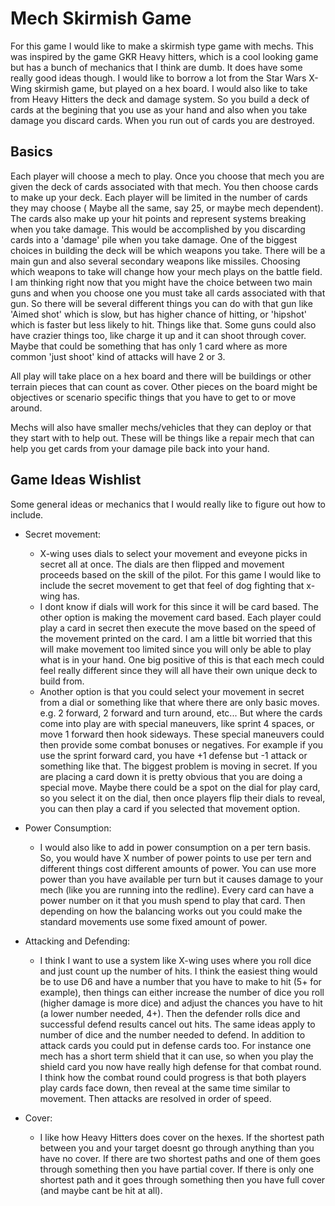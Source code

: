 # Mech Skirmish Game
For this game I would like to make a skirmish type game with mechs. This was
inspired by the game GKR Heavy hitters, which is a cool looking game but has a
bunch of mechanics that I think are dumb. It does have some really good ideas
though. I would like to borrow a lot from the Star Wars X-Wing skirmish game,
but played on a hex board. I would also like to take from Heavy Hitters the
deck and damage system. So you build a deck of cards at the begining that you
use as your hand and also when you take damage you discard cards. When you run
out of cards you are destroyed.

## Basics
Each player will choose a mech to play. Once you choose that mech you are given
the deck of cards associated with that mech. You then choose cards to make up
your deck. Each player will be limited in the number of cards they may choose (
Maybe all the same, say 25, or maybe mech dependent). The cards also make up
your hit points and represent systems breaking when you take damage. This would
be accomplished by you discarding cards into a 'damage' pile when you take
damage. One of the
biggest choices in building the deck will be which weapons you take. There will
be a main gun and also several secondary weapons like missiles. Choosing which
weapons to take will change how your mech plays on the battle field. I am thinking
right now that you might have the choice between two main guns and when you choose
one you must take all cards associated with that gun. So there will be several
different things you can do with that gun like 'Aimed shot' which is slow, but
has higher chance of hitting, or 'hipshot' which is faster but less likely to hit.
Things like that. Some guns could also have crazier things too, like charge it up
and it can shoot through cover. Maybe that could be something that has only 1 card
where as more common 'just shoot' kind of attacks will have 2 or 3.

All play will take place on a hex board and there will be buildings or other
terrain pieces that can count as cover. Other pieces on the board might be
objectives or scenario specific things that you have to get to or move around.

Mechs will also have smaller mechs/vehicles that they can deploy or that they
start with to help out. These will be things like a repair mech that can help you
get cards from your damage pile back into your hand.

## Game Ideas Wishlist
Some general ideas or mechanics that I would really like to figure out how to
include.
 - Secret movement:
   * X-wing uses dials to select your movement and eveyone picks in secret all
   at once. The dials are then flipped and movement proceeds based on the skill
   of the pilot. For this game I would like to include the secret movement to
   get that feel of dog fighting that x-wing has.
   * I dont know if dials will work for this since it will be card based. The
   other option is making the movement card based. Each player could play a
   card in secret then execute the move based on the speed of the movement
   printed on the card. I am a little bit worried that this will make movement
   too limited since you will only be able to play what is in your hand. One
   big positive of this is that each mech could feel really different since
   they will all have their own unique deck to build from.
   * Another option is that you could select your movement in secret from a
   dial or something like that where there are only basic moves. e.g. 2 forward,
   2 forward and turn around, etc... But where the cards come into play are with
   special maneuvers, like sprint 4 spaces, or move 1 forward then hook sideways.
   These special maneuvers could then provide some combat bonuses or negatives.
   For example if you use the sprint forward card, you have +1 defense but -1
   attack or something like that. The biggest problem is moving in secret. If you
   are placing a card down it is pretty obvious that you are doing a special move.
   Maybe there could be a spot on the dial for play card, so you select it on
   the dial, then once players flip their dials to reveal, you can then play a
   card if you selected that movement option.

 - Power Consumption:
   * I would also like to add in power consumption on a per tern basis. So,
   you would have X number of power points to use per tern and different things
   cost different amounts of power. You can use more power than you have available
   per turn but it causes damage to your mech (like you are running into the redline).
   Every card can have a power number on it that you mush spend to play that card.
   Then depending on how the balancing works out you could make the standard movements
   use some fixed amount of power.

 - Attacking and Defending:
   * I think I want to use a system like X-wing uses where you roll dice and just
   count up the number of hits. I think the easiest thing would be to use D6
   and have a number that you have to make to hit (5+ for example), then things
   can either increase the number of dice you roll (higher damage is more dice)
   and adjust the chances you have to hit (a lower number needed, 4+). Then the
   defender rolls dice and successful defend results cancel out hits. The same
   ideas apply to number of dice and the number needed to defend. In addition
   to attack cards you could put in defense cards too. For instance one mech has
   a short term shield that it can use, so when you play the shield card you
   now have really high defense for that combat round. I think how the combat
   round could progress is that both players play cards face down, then reveal
   at the same time similar to movement. Then attacks are resolved in order of
   speed.

 - Cover:
   * I like how Heavy Hitters does cover on the hexes. If the shortest path between
   you and your target doesnt go through anything than you have no cover. If there
   are two shortest paths and one of them goes through something then you have
   partial cover. If there is only one shortest path and it goes through something
   then you have full cover (and maybe cant be hit at all).
